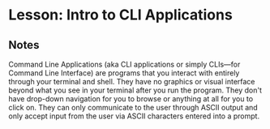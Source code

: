 # Lesson: Intro to CLI Applications

## Notes

Command Line Applications (aka CLI applications or simply CLIs—for Command Line Interface) are programs that you interact with entirely through your terminal and shell. They have no graphics or visual interface beyond what you see in your terminal after you run the program. They don't have drop-down navigation for you to browse or anything at all for you to click on. They can only communicate to the user through ASCII output and only accept input from the user via ASCII characters entered into a prompt.